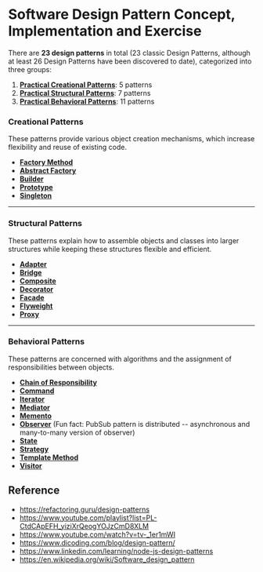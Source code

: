 # Software Design Pattern Concept, Implementation and Exercise

There are **23 design patterns** in total (23 classic Design Patterns, although at least 26 Design Patterns have been discovered to date), categorized into three groups:

1. **[Practical Creational Patterns](https://github.com/VArtzy/pattern-software-design/tree/main/creational)**: 5 patterns  
2. **[Practical Structural Patterns](https://github.com/VArtzy/pattern-software-design/tree/main/structural)**: 7 patterns  
3. **[Practical Behavioral Patterns](https://github.com/VArtzy/pattern-software-design/tree/main/behavioral)**: 11 patterns

### **Creational Patterns**  
These patterns provide various object creation mechanisms, which increase flexibility and reuse of existing code.  
- **[Factory Method](https://github.com/VArtzy/pattern-software-design/tree/main/factory)**  
- **[Abstract Factory](https://github.com/VArtzy/pattern-software-design/tree/main/abstract-factory)**  
- **[Builder](https://github.com/VArtzy/pattern-software-design/tree/main/builder)**  
- **[Prototype](https://github.com/VArtzy/pattern-software-design/tree/main/prototype)**  
- **[Singleton](https://github.com/VArtzy/pattern-software-design/tree/main/singleton)**  

---

### **Structural Patterns**  
These patterns explain how to assemble objects and classes into larger structures while keeping these structures flexible and efficient.  
- **[Adapter](https://github.com/VArtzy/pattern-software-design/tree/main/adapter)**  
- **[Bridge](https://github.com/VArtzy/pattern-software-design/tree/main/bridge)**  
- **[Composite](https://github.com/VArtzy/pattern-software-design/tree/main/composite)**  
- **[Decorator](https://github.com/VArtzy/pattern-software-design/tree/main/decorator)**  
- **[Facade](https://github.com/VArtzy/pattern-software-design/tree/main/facade)**  
- **[Flyweight](https://github.com/VArtzy/pattern-software-design/tree/main/flyweight)**  
- **[Proxy](https://github.com/VArtzy/pattern-software-design/tree/main/proxy)**  

---

### **Behavioral Patterns**  
These patterns are concerned with algorithms and the assignment of responsibilities between objects.  
- **[Chain of Responsibility](https://github.com/VArtzy/pattern-software-design/tree/main/chain-of-responsibility)**  
- **[Command](https://github.com/VArtzy/pattern-software-design/tree/main/command)**  
- **[Iterator](https://github.com/VArtzy/pattern-software-design/tree/main/iterator)**  
- **[Mediator](https://github.com/VArtzy/pattern-software-design/tree/main/mediator)**  
- **[Memento](https://github.com/VArtzy/pattern-software-design/tree/main/memento)**  
- **[Observer](https://github.com/VArtzy/pattern-software-design/tree/main/observer)**  (Fun fact: PubSub pattern is distributed -- asynchronous and many-to-many version of observer)
- **[State](https://github.com/VArtzy/pattern-software-design/tree/main/state)**  
- **[Strategy](https://github.com/VArtzy/pattern-software-design/tree/main/strategy)**  
- **[Template Method](https://github.com/VArtzy/pattern-software-design/tree/main/template-method)**  
- **[Visitor](https://github.com/VArtzy/pattern-software-design/tree/main/visitor)**

## **Reference**
- https://refactoring.guru/design-patterns
- https://www.youtube.com/playlist?list=PL-CtdCApEFH_yiziXrQeogYOJzCmD8XLM
- https://www.youtube.com/watch?v=tv-_1er1mWI
- https://www.dicoding.com/blog/design-pattern/
- https://www.linkedin.com/learning/node-js-design-patterns
- https://en.wikipedia.org/wiki/Software_design_pattern
